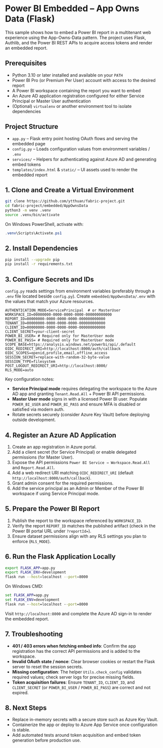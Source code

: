 # Power BI Embedded – App Owns Data (Flask)

This sample shows how to embed a Power BI report in a multitenant web experience using the App-Owns-Data pattern. The project uses Flask, Authlib, and the Power BI REST APIs to acquire access tokens and render an embedded report.

## Prerequisites

- Python 3.10 or later installed and available on your `PATH`
- Power BI Pro (or Premium Per User) account with access to the desired report
- A Power BI workspace containing the report you want to embed
- An Azure AD application registration configured for either Service Principal or Master User authentication
- (Optional) `virtualenv` or another environment tool to isolate dependencies

## Project Structure

- `app.py` – Flask entry point hosting OAuth flows and serving the embedded page
- `config.py` – Loads configuration values from environment variables / `.env`
- `services/` – Helpers for authenticating against Azure AD and generating embed tokens
- `templates/index.html` & `static/` – UI assets used to render the embedded report

## 1. Clone and Create a Virtual Environment

```bash
git clone https://github.com/ytthuan/fabric-project.git
cd fabric-project/embedded/AppOwnsData
python3 -m venv .venv
source .venv/bin/activate
```

On Windows PowerShell, activate with:

```powershell
.venv\Scripts\Activate.ps1
```

## 2. Install Dependencies

```bash
pip install --upgrade pip
pip install -r requirements.txt
```

## 3. Configure Secrets and IDs

`config.py` reads settings from environment variables (preferably through a `.env` file located beside `config.py`). Create `embedded/AppOwnsData/.env` with the values that match your Azure resources.

```
AUTHENTICATION_MODE=ServicePrincipal  # or MasterUser
WORKSPACE_ID=00000000-0000-0000-0000-000000000000
REPORT_ID=00000000-0000-0000-0000-000000000000
TENANT_ID=00000000-0000-0000-0000-000000000000
CLIENT_ID=00000000-0000-0000-0000-000000000000
CLIENT_SECRET=your-client-secret
POWER_BI_USER= # Required only for MasterUser mode
POWER_BI_PASS= # Required only for MasterUser mode
SCOPE_BASE=https://analysis.windows.net/powerbi/api/.default
OIDC_REDIRECT_URI=http://localhost:8000/auth/callback
OIDC_SCOPES=openid,profile,email,offline_access
SESSION_SECRET=replace-with-random-32-byte-value
SESSION_TYPE=filesystem
POST_LOGOUT_REDIRECT_URI=http://localhost:8000/
RLS_MODE=auto
```

Key configuration notes:

- **Service Principal mode** requires delegating the workspace to the Azure AD app and granting `Tenant.Read.All` + Power BI API permissions.
- **Master User mode** signs in with a licensed Power BI user. Populate `POWER_BI_USER` and `POWER_BI_PASS` and ensure MFA is disabled or satisfied via modern auth.
- Rotate secrets securely (consider Azure Key Vault) before deploying outside development.

## 4. Register an Azure AD Application

1. Create an app registration in Azure portal.
2. Add a client secret (for Service Principal) or enable delegated permissions (for Master User).
3. Expose the API permissions `Power BI Service → Workspace.Read.All` and `Report.Read.All`.
4. Add a web redirect URI matching `OIDC_REDIRECT_URI` (default `http://localhost:8000/auth/callback`).
5. Grant admin consent for the required permissions.
6. Add the service principal as an Admin or Member of the Power BI workspace if using Service Principal mode.

## 5. Prepare the Power BI Report

1. Publish the report to the workspace referenced by `WORKSPACE_ID`.
2. Verify the report `REPORT_ID` matches the published artifact (check in the Power BI portal URL under `?reportId=`).
3. Ensure dataset permissions align with any RLS settings you plan to enforce (`RLS_MODE`).

## 6. Run the Flask Application Locally

```bash
export FLASK_APP=app.py
export FLASK_ENV=development
flask run --host=localhost --port=8000
```

On Windows CMD:

```cmd
set FLASK_APP=app.py
set FLASK_ENV=development
flask run --host=localhost --port=8000
```

Visit `http://localhost:8000` and complete the Azure AD sign-in to render the embedded report.

## 7. Troubleshooting

- **401 / 403 errors when fetching embed info**: Confirm the app registration has the correct API permissions and is added to the workspace.
- **Invalid OAuth state / nonce**: Clear browser cookies or restart the Flask server to reset the session secrets.
- **Missing configuration**: The helper `Utils.check_config` validates required values; check server logs for precise missing fields.
- **Token acquisition failures**: Ensure `TENANT_ID`, `CLIENT_ID`, and `CLIENT_SECRET` (or `POWER_BI_USER` / `POWER_BI_PASS`) are correct and not expired.

## 8. Next Steps

- Replace in-memory secrets with a secure store such as Azure Key Vault.
- Containerize the app or deploy to Azure App Service once configuration is stable.
- Add automated tests around token acquisition and embed token generation before production use.


